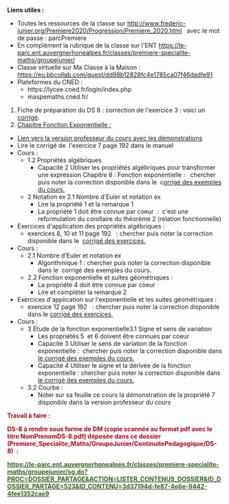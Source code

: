 <p><strong>Liens utiles :</strong></p>

<ul>
 <li>Toutes les ressources de la classe sur <a href="http://www.frederic-junier.org/Premiere2020/Progression/Premiere_2020.html">http://www.frederic-junier.org/Premiere2020/Progression/Premiere_2020.html</a> &nbsp; avec le mot de passe : parcPremiere</li>
 <li>En compl&#233;ment la rubrique de la classe sur l&#39;ENT <a href="https://le-parc.ent.auvergnerhonealpes.fr/classes/premiere-specialite-maths/groupejunier/">https://le-parc.ent.auvergnerhonealpes.fr/classes/premiere-specialite-maths/groupejunier/</a></li>
 <li>Classe virtuelle sur Ma Classe &#224; la Maison : <a href="https://eu.bbcollab.com/guest/dd98b12828fc4e1785ca07f46dadfe91">https://eu.bbcollab.com/guest/dd98b12828fc4e1785ca07f46dadfe91</a></li>
 <li>Plateformes du CNED :
 <ul>
  <li>https://lycee.cned.fr/login/index.php</li>
  <li>maspemaths.cned.fr/</li>
 </ul>
 </li>
</ul>

<ol>
 <li>Fiche de pr&#233;paration du DS 8 : correction de l&#39;exercice 3 : voici un <a href="http://www.frederic-junier.org/Premiere2020/Premiere-DS8-Preparation-Corrige-Exo3-Web.pdf">corrig&#233;</a>.</li>
 <li><a href="https://frederic-junier.org/Premiere2020/Cours/PremiereCoursExponentielle-Prof-2019V1-Web.pdf">Chapitre Fonction Exponentielle :</a></li>
</ol>

<ul>
 <li><a href="https://frederic-junier.org/Premiere2020/Cours/PremiereCoursExponentielle-Prof-2019V1-Web.pdf">Lien vers la version professeur du cours avec les d&#233;monstrations</a></li>
 <li>Lire le corrig&#233; de&nbsp; l&#39;exercice 7 page 192 dans le manuel</li>
 <li>Cours :
 <ul>
  <li>1.2 Propri&#233;t&#233;s alg&#233;briques
  <ul>
   <li>Capacit&#233; 2 Utiliser les propri&#233;t&#233;s alg&#233;briques pour transformer une expression Chapitre 8 : Fonction exponentielle :&nbsp;&nbsp; chercher puis noter la correction disponible dans le&nbsp; c<a href="https://frederic-junier.github.io/Premiere/Exponentielle/Cours/Corrige-Cours-Exponentielle-2019.pdf">orrig&#233; des exemples du cours.</a></li>
  </ul>
  </li>
  <li>2 Notation ex 2.1 Nombre d&rsquo;Euler et notation ex
  <ul>
   <li>Lire la propri&#233;t&#233; 1 et la remarque 1</li>
   <li>La propri&#233;t&#233; 1 doit &#234;tre connue par coeur&nbsp; :&nbsp; c&#39;est une reformulation du corollaire du th&#233;or&#232;me 2 (relation fonctionnelle)</li>
  </ul>
  </li>
 </ul>
 </li>
 <li>Exercices d&#39;application des propri&#233;t&#233;s alg&#233;briques :
 <ul>
  <li>exercices 8, 10 et 11 page 192&nbsp;&nbsp; : chercher puis noter la correction disponible dans le&nbsp; <a href="https://frederic-junier.github.io/Premiere/Exponentielle/Exos/CorrigeExos2019/Corrige-Exos-Barbazo-2019.pdf">corrig&#233; des exercices.</a></li>
 </ul>
 </li>
 <li>Cours :
 <ul>
  <li>2.1 Nombre d&rsquo;Euler et notation ex
  <ul>
   <li>Algorithmique 1 : chercher puis noter la correction disponible dans le&nbsp; corrig&#233; des exemples du cours.</li>
  </ul>
  </li>
  <li>2.2 Fonction exponentielle et suites g&#233;om&#233;triques :
  <ul>
   <li>La propri&#233;t&#233; 4 doit &#234;tre connue par coeur</li>
   <li>Lire et compl&#233;ter la remarque 2</li>
  </ul>
  </li>
 </ul>
 </li>
 <li>Exercices d&#39;application sur l&#39;exponentielle et les suites g&#233;om&#233;triques :
 <ul>
  <li>exercice 12 page 192&nbsp;&nbsp; : chercher puis noter la correction disponible dans le&nbsp;<a href="https://frederic-junier.github.io/Premiere/Exponentielle/Exos/CorrigeExos2019/Corrige-Exos-Barbazo-2019.pdf">corrig&#233; des exercices.</a></li>
 </ul>
 </li>
 <li>Cours :
 <ul>
  <li>3 &#201;tude de la fonction exponentielle3.1 Signe et sens de variation
  <ul>
   <li>Les propri&#233;t&#233;s 5&nbsp; et 6 doivent &#234;tre connues par coeur</li>
   <li>Capacit&#233; 3 Utiliser le sens de variation de la fonction exponentielle :&nbsp; chercher puis noter la correction disponible dans <a href="https://frederic-junier.github.io/Premiere/Exponentielle/Cours/Corrige-Cours-Exponentielle-2019.pdf">le corrig&#233; des exemples du cours.</a></li>
   <li>Capacit&#233; 4 Utiliser le signe et la d&#233;riv&#233;e de la fonction exponentielle : chercher puis noter la correction disponible dans <a href="https://frederic-junier.github.io/Premiere/Exponentielle/Cours/Corrige-Cours-Exponentielle-2019.pdf">le corrig&#233; des exemples du cours.</a></li>
  </ul>
  </li>
  <li>3.2 Courbe :
  <ul>
   <li>Noter sur sa feuille ce cours la d&#233;monstration de la propri&#233;t&#233; 7 disponible dans la version professeur du cours</li>
  </ul>
  </li>
 </ul>
 </li>
</ul>

<p><strong><span style="color:#bf0013">Travail &#224; faire : </span></strong></p>

<p><strong><span style="color:#bf0013">DS-8 &#224; rendre sous forme de DM (copie scann&#233;e au format pdf avec le titre NomPrenomDS-8.pdf) d&#233;pos&#233;e dans ce dossier (Premiere_Specialite_Maths/GroupeJunier/ContinuitePedagogique/DS-8)&nbsp; : </span></strong></p>

<p><strong><a href="https://le-parc.ent.auvergnerhonealpes.fr/classes/premiere-specialite-maths/groupejunier/sg.do?PROC=DOSSIER_PARTAGE&amp;ACTION=LISTER_CONTENUS_DOSSIER&amp;ID_DOSSIER_PARTAGE=523&amp;ID_CONTENU=3d37194d-fe87-4e6e-9442-4fee1352cae9"><span style="color:#346916">https://le-parc.ent.auvergnerhonealpes.fr/classes/premiere-specialite-maths/groupejunier/sg.do?PROC=DOSSIER_PARTAGE&amp;ACTION=LISTER_CONTENUS_DOSSIER&amp;ID_DOSSIER_PARTAGE=523&amp;ID_CONTENU=3d37194d-fe87-4e6e-9442-4fee1352cae9</span></a></strong></p>

<p>&nbsp;</p>
